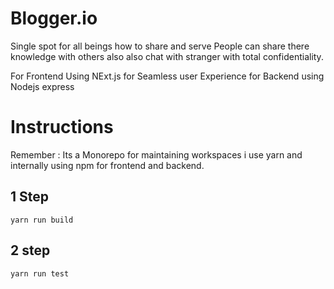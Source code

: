# Blogger.io

Single spot for all beings how to share and serve
People can share there knowledge with others also also chat with stranger with total confidentiality.

For Frontend Using NExt.js for Seamless user Experience
for Backend using Nodejs express

# Instructions

Remember : Its a Monorepo for maintaining workspaces i use yarn and internally using npm for frontend and backend.

## 1 Step
 
    yarn run build

## 2 step 

    yarn run test
